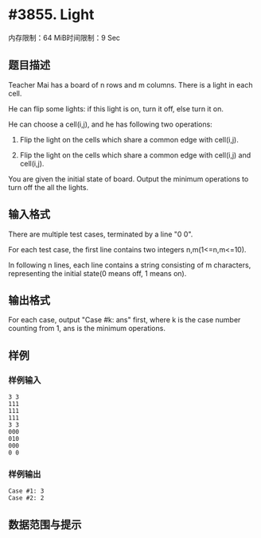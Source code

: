# #3855. Light

内存限制：64 MiB时间限制：9 Sec

## 题目描述

Teacher Mai has a board of n rows and m columns. There is a light in each cell.

He can flip some lights: if this light is on, turn it off, else turn it on.

He can choose a cell(i,j), and he has following two operations:

1. Flip the light on the cells which share a common edge with cell(i,j).

2. Flip the light on the cells which share a common edge with cell(i,j) and cell(i,j).

  

You are given the initial state of board. Output the minimum operations to turn off the all the lights.

## 输入格式

There are multiple test cases, terminated by a line "0 0".

For each test case, the first line contains two integers n,m(1<=n,m<=10).

In following n lines, each line contains a string consisting of m characters, representing the initial state(0 means off, 1 means on).

## 输出格式

For each case, output "Case #k: ans" first, where k is the case number counting from 1, ans is the minimum operations.

## 样例

### 样例输入

    
    3 3
    111
    111
    111
    3 3
    000
    010
    000
    0 0
    

### 样例输出

    
    Case #1: 3
    Case #2: 2
    
    

## 数据范围与提示
